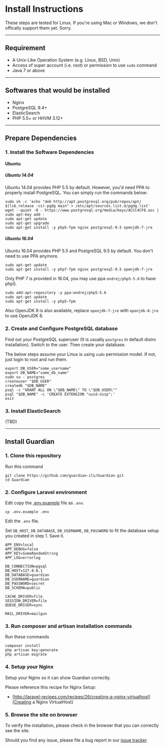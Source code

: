 # Install Instructions

These steps are tested for Linux. If you're using Mac or Windows, we don't offically support them yet. Sorry.

-------

## Requirement
- A Unix-Like Operation System (e.g. Linux, BSD, Unix)
- Access of super account (i.e. root) or permission to
  use `sudo` command
- Java 7 or above

-------

## Softwares that would be installed
- Nginx
- PostgreSQL 9.4+
- ElasticSearch
- PHP 5.5+ or HHVM 3.12+

-------

## Prepare Dependencies

### 1. Install the Software Dependencies

#### Ubuntu

##### Ubuntu 14.04

Ubuntu 14.04 provides PHP 5.5 by default. However, you'd need PPA to properly
install PostgreSQL. You can simply run the commands below:

```
sudo sh -c 'echo "deb http://apt.postgresql.org/pub/repos/apt/ $(lsb_release -cs)-pgdg main" > /etc/apt/sources.list.d/pgdg.list'
wget --quiet -O - https://www.postgresql.org/media/keys/ACCC4CF8.asc | sudo apt-key add -
sudo apt-get update
sudo apt-get upgrade
sudo apt-get install -y php5-fpm nginx postgresql-9.5 openjdk-7-jre
```

##### Ubuntu 16.04

Ubuntu 16.04 provides PHP 5.5 and PostgreSQL 9.5 by default. You don't need to
use PPA anymore.

```
sudo apt-get update
sudo apt-get install -y php7-fpm nginx postgresql-9.5 openjdk-7-jre
```

Only PHP 7 is provided in 16.04, you may use ppa `ondrej/php5-5.6` to have php5.

```
sudo add-apt-repository -y ppa:ondrej/php5-5.6
sudo apt-get update
sudo apt-get install -y php5-fpm
```

Also OpenJDK 8 is also available, replace `openjdk-7-jre` with `openjdk-8-jre` to use OpenJDK 8.

### 2. Create and Configure PostgreSQL database
Find out your PostgreSQL superuser (It is usually `postgres`
in default distro installation). Switch to the user. Then
create your database.

The below steps assume your Linux is using `sudo`
permission model. If not, just login to root and run them.

```
export DB_USER="some_username"
export DB_NAME="some_db_name"
sudo su - postgres
createuser "$DB_USER"
createdb "$DB_NAME"
psql -c "GRANT ALL ON \"$DB_NAME\" TO \"$DB_USER\""
psql "$DB_NAME" -c 'CREATE EXTENSION "uuid-ossp";'
exit
```


### 3. Install ElasticSearch

(TBD)


-------

## Install Guardian

### 1. Clone this repository

Run this command
```
git clone https://github.com/guardian-ils/Guardian.git
cd Guardian
```


### 2. Configure Laravel environment

Edit copy the [.env.example](.env.example) file as `.env`.
```
cp .env.example .env
```

Edit the `.env` file.

Set `DB_HOST`, `DB_DATABASE`, `DB_USERNAME`, `DB_PASSWORD`
to fit the database setup you created in step 1. Save it.

```
APP_ENV=local
APP_DEBUG=false
APP_KEY=SomeRandomString
APP_LOG=errorlog

DB_CONNECTION=pgsql
DB_HOST=127.0.0.1
DB_DATABASE=guardian
DB_USERNAME=guardian
DB_PASSWORD=secret
DB_SCHEMA=public

CACHE_DRIVER=file
SESSION_DRIVER=file
QUEUE_DRIVER=sync

MAIL_DRIVER=mailgun
```


### 3. Run composer and artisan installation commands

Run these commands
```
composer install
php artisan key:generate
php artisan migrate
```


### 4. Setup your Nginx

Setup your Nginx so it can show Guardian correctly.

Please reference this recipe for Nginx Setup:
- [http://laravel-recipes.com/recipes/26/creating-a-nginx-virtualhost](Creating a Nginx VirtualHost)


### 5. Browse the site on browser

To verify the installation, please check in the browser
that you can correctly see the site.

Should you find any issue, please file a bug report in
our [issue tracker](https://github.com/guardian-ils/Guardian/issues).

